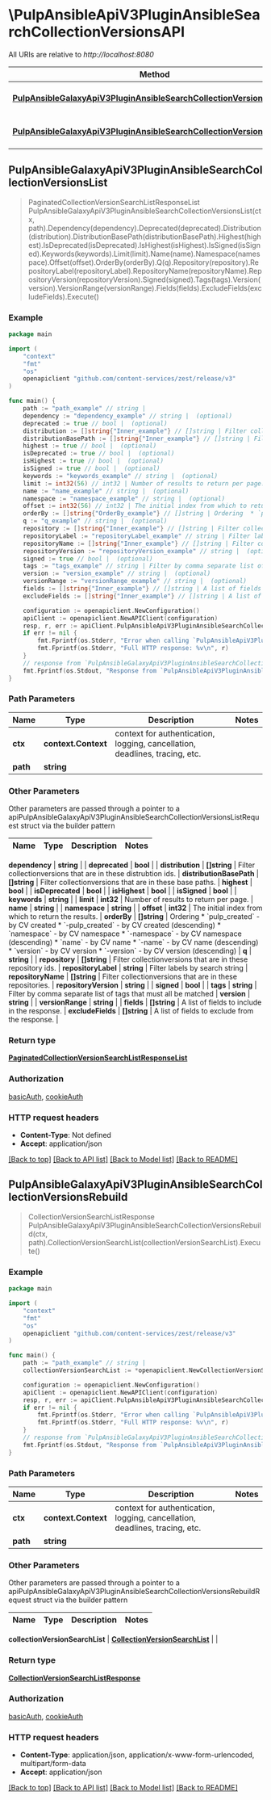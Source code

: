 # \PulpAnsibleApiV3PluginAnsibleSearchCollectionVersionsAPI

All URIs are relative to *http://localhost:8080*

Method | HTTP request | Description
------------- | ------------- | -------------
[**PulpAnsibleGalaxyApiV3PluginAnsibleSearchCollectionVersionsList**](PulpAnsibleApiV3PluginAnsibleSearchCollectionVersionsAPI.md#PulpAnsibleGalaxyApiV3PluginAnsibleSearchCollectionVersionsList) | **Get** /pulp_ansible/galaxy/{path}/api/v3/plugin/ansible/search/collection-versions/ | 
[**PulpAnsibleGalaxyApiV3PluginAnsibleSearchCollectionVersionsRebuild**](PulpAnsibleApiV3PluginAnsibleSearchCollectionVersionsAPI.md#PulpAnsibleGalaxyApiV3PluginAnsibleSearchCollectionVersionsRebuild) | **Post** /pulp_ansible/galaxy/{path}/api/v3/plugin/ansible/search/collection-versions/ | 



## PulpAnsibleGalaxyApiV3PluginAnsibleSearchCollectionVersionsList

> PaginatedCollectionVersionSearchListResponseList PulpAnsibleGalaxyApiV3PluginAnsibleSearchCollectionVersionsList(ctx, path).Dependency(dependency).Deprecated(deprecated).Distribution(distribution).DistributionBasePath(distributionBasePath).Highest(highest).IsDeprecated(isDeprecated).IsHighest(isHighest).IsSigned(isSigned).Keywords(keywords).Limit(limit).Name(name).Namespace(namespace).Offset(offset).OrderBy(orderBy).Q(q).Repository(repository).RepositoryLabel(repositoryLabel).RepositoryName(repositoryName).RepositoryVersion(repositoryVersion).Signed(signed).Tags(tags).Version(version).VersionRange(versionRange).Fields(fields).ExcludeFields(excludeFields).Execute()





### Example

```go
package main

import (
    "context"
    "fmt"
    "os"
    openapiclient "github.com/content-services/zest/release/v3"
)

func main() {
    path := "path_example" // string | 
    dependency := "dependency_example" // string |  (optional)
    deprecated := true // bool |  (optional)
    distribution := []string{"Inner_example"} // []string | Filter collectionversions that are in these distrubtion ids. (optional)
    distributionBasePath := []string{"Inner_example"} // []string | Filter collectionversions that are in these base paths. (optional)
    highest := true // bool |  (optional)
    isDeprecated := true // bool |  (optional)
    isHighest := true // bool |  (optional)
    isSigned := true // bool |  (optional)
    keywords := "keywords_example" // string |  (optional)
    limit := int32(56) // int32 | Number of results to return per page. (optional)
    name := "name_example" // string |  (optional)
    namespace := "namespace_example" // string |  (optional)
    offset := int32(56) // int32 | The initial index from which to return the results. (optional)
    orderBy := []string{"OrderBy_example"} // []string | Ordering  * `pulp_created` - by CV created * `-pulp_created` - by CV created (descending) * `namespace` - by CV namespace * `-namespace` - by CV namespace (descending) * `name` - by CV name * `-name` - by CV name (descending) * `version` - by CV version * `-version` - by CV version (descending) (optional)
    q := "q_example" // string |  (optional)
    repository := []string{"Inner_example"} // []string | Filter collectionversions that are in these repository ids. (optional)
    repositoryLabel := "repositoryLabel_example" // string | Filter labels by search string (optional)
    repositoryName := []string{"Inner_example"} // []string | Filter collectionversions that are in these repositories. (optional)
    repositoryVersion := "repositoryVersion_example" // string |  (optional)
    signed := true // bool |  (optional)
    tags := "tags_example" // string | Filter by comma separate list of tags that must all be matched (optional)
    version := "version_example" // string |  (optional)
    versionRange := "versionRange_example" // string |  (optional)
    fields := []string{"Inner_example"} // []string | A list of fields to include in the response. (optional)
    excludeFields := []string{"Inner_example"} // []string | A list of fields to exclude from the response. (optional)

    configuration := openapiclient.NewConfiguration()
    apiClient := openapiclient.NewAPIClient(configuration)
    resp, r, err := apiClient.PulpAnsibleApiV3PluginAnsibleSearchCollectionVersionsAPI.PulpAnsibleGalaxyApiV3PluginAnsibleSearchCollectionVersionsList(context.Background(), path).Dependency(dependency).Deprecated(deprecated).Distribution(distribution).DistributionBasePath(distributionBasePath).Highest(highest).IsDeprecated(isDeprecated).IsHighest(isHighest).IsSigned(isSigned).Keywords(keywords).Limit(limit).Name(name).Namespace(namespace).Offset(offset).OrderBy(orderBy).Q(q).Repository(repository).RepositoryLabel(repositoryLabel).RepositoryName(repositoryName).RepositoryVersion(repositoryVersion).Signed(signed).Tags(tags).Version(version).VersionRange(versionRange).Fields(fields).ExcludeFields(excludeFields).Execute()
    if err != nil {
        fmt.Fprintf(os.Stderr, "Error when calling `PulpAnsibleApiV3PluginAnsibleSearchCollectionVersionsAPI.PulpAnsibleGalaxyApiV3PluginAnsibleSearchCollectionVersionsList``: %v\n", err)
        fmt.Fprintf(os.Stderr, "Full HTTP response: %v\n", r)
    }
    // response from `PulpAnsibleGalaxyApiV3PluginAnsibleSearchCollectionVersionsList`: PaginatedCollectionVersionSearchListResponseList
    fmt.Fprintf(os.Stdout, "Response from `PulpAnsibleApiV3PluginAnsibleSearchCollectionVersionsAPI.PulpAnsibleGalaxyApiV3PluginAnsibleSearchCollectionVersionsList`: %v\n", resp)
}
```

### Path Parameters


Name | Type | Description  | Notes
------------- | ------------- | ------------- | -------------
**ctx** | **context.Context** | context for authentication, logging, cancellation, deadlines, tracing, etc.
**path** | **string** |  | 

### Other Parameters

Other parameters are passed through a pointer to a apiPulpAnsibleGalaxyApiV3PluginAnsibleSearchCollectionVersionsListRequest struct via the builder pattern


Name | Type | Description  | Notes
------------- | ------------- | ------------- | -------------

 **dependency** | **string** |  | 
 **deprecated** | **bool** |  | 
 **distribution** | **[]string** | Filter collectionversions that are in these distrubtion ids. | 
 **distributionBasePath** | **[]string** | Filter collectionversions that are in these base paths. | 
 **highest** | **bool** |  | 
 **isDeprecated** | **bool** |  | 
 **isHighest** | **bool** |  | 
 **isSigned** | **bool** |  | 
 **keywords** | **string** |  | 
 **limit** | **int32** | Number of results to return per page. | 
 **name** | **string** |  | 
 **namespace** | **string** |  | 
 **offset** | **int32** | The initial index from which to return the results. | 
 **orderBy** | **[]string** | Ordering  * &#x60;pulp_created&#x60; - by CV created * &#x60;-pulp_created&#x60; - by CV created (descending) * &#x60;namespace&#x60; - by CV namespace * &#x60;-namespace&#x60; - by CV namespace (descending) * &#x60;name&#x60; - by CV name * &#x60;-name&#x60; - by CV name (descending) * &#x60;version&#x60; - by CV version * &#x60;-version&#x60; - by CV version (descending) | 
 **q** | **string** |  | 
 **repository** | **[]string** | Filter collectionversions that are in these repository ids. | 
 **repositoryLabel** | **string** | Filter labels by search string | 
 **repositoryName** | **[]string** | Filter collectionversions that are in these repositories. | 
 **repositoryVersion** | **string** |  | 
 **signed** | **bool** |  | 
 **tags** | **string** | Filter by comma separate list of tags that must all be matched | 
 **version** | **string** |  | 
 **versionRange** | **string** |  | 
 **fields** | **[]string** | A list of fields to include in the response. | 
 **excludeFields** | **[]string** | A list of fields to exclude from the response. | 

### Return type

[**PaginatedCollectionVersionSearchListResponseList**](PaginatedCollectionVersionSearchListResponseList.md)

### Authorization

[basicAuth](../README.md#basicAuth), [cookieAuth](../README.md#cookieAuth)

### HTTP request headers

- **Content-Type**: Not defined
- **Accept**: application/json

[[Back to top]](#) [[Back to API list]](../README.md#documentation-for-api-endpoints)
[[Back to Model list]](../README.md#documentation-for-models)
[[Back to README]](../README.md)


## PulpAnsibleGalaxyApiV3PluginAnsibleSearchCollectionVersionsRebuild

> CollectionVersionSearchListResponse PulpAnsibleGalaxyApiV3PluginAnsibleSearchCollectionVersionsRebuild(ctx, path).CollectionVersionSearchList(collectionVersionSearchList).Execute()





### Example

```go
package main

import (
    "context"
    "fmt"
    "os"
    openapiclient "github.com/content-services/zest/release/v3"
)

func main() {
    path := "path_example" // string | 
    collectionVersionSearchList := *openapiclient.NewCollectionVersionSearchList(*openapiclient.NewRepository("Name_example"), map[string]interface{}(123), "TODO", false, false, false) // CollectionVersionSearchList | 

    configuration := openapiclient.NewConfiguration()
    apiClient := openapiclient.NewAPIClient(configuration)
    resp, r, err := apiClient.PulpAnsibleApiV3PluginAnsibleSearchCollectionVersionsAPI.PulpAnsibleGalaxyApiV3PluginAnsibleSearchCollectionVersionsRebuild(context.Background(), path).CollectionVersionSearchList(collectionVersionSearchList).Execute()
    if err != nil {
        fmt.Fprintf(os.Stderr, "Error when calling `PulpAnsibleApiV3PluginAnsibleSearchCollectionVersionsAPI.PulpAnsibleGalaxyApiV3PluginAnsibleSearchCollectionVersionsRebuild``: %v\n", err)
        fmt.Fprintf(os.Stderr, "Full HTTP response: %v\n", r)
    }
    // response from `PulpAnsibleGalaxyApiV3PluginAnsibleSearchCollectionVersionsRebuild`: CollectionVersionSearchListResponse
    fmt.Fprintf(os.Stdout, "Response from `PulpAnsibleApiV3PluginAnsibleSearchCollectionVersionsAPI.PulpAnsibleGalaxyApiV3PluginAnsibleSearchCollectionVersionsRebuild`: %v\n", resp)
}
```

### Path Parameters


Name | Type | Description  | Notes
------------- | ------------- | ------------- | -------------
**ctx** | **context.Context** | context for authentication, logging, cancellation, deadlines, tracing, etc.
**path** | **string** |  | 

### Other Parameters

Other parameters are passed through a pointer to a apiPulpAnsibleGalaxyApiV3PluginAnsibleSearchCollectionVersionsRebuildRequest struct via the builder pattern


Name | Type | Description  | Notes
------------- | ------------- | ------------- | -------------

 **collectionVersionSearchList** | [**CollectionVersionSearchList**](CollectionVersionSearchList.md) |  | 

### Return type

[**CollectionVersionSearchListResponse**](CollectionVersionSearchListResponse.md)

### Authorization

[basicAuth](../README.md#basicAuth), [cookieAuth](../README.md#cookieAuth)

### HTTP request headers

- **Content-Type**: application/json, application/x-www-form-urlencoded, multipart/form-data
- **Accept**: application/json

[[Back to top]](#) [[Back to API list]](../README.md#documentation-for-api-endpoints)
[[Back to Model list]](../README.md#documentation-for-models)
[[Back to README]](../README.md)


